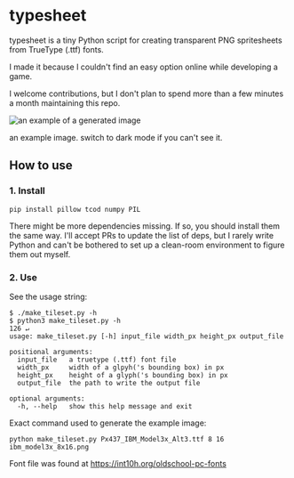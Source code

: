 # typesheet

typesheet is a tiny Python script for creating transparent PNG spritesheets from TrueType (.ttf) fonts.

I made it because I couldn't find an easy option online while developing a game.

I welcome contributions, but I don't plan to spend more than a few minutes a month maintaining this repo.

![an example of a generated image](example.png)

an example image. switch to dark mode if you can't see it.

## How to use

### 1. Install
`pip install pillow tcod numpy PIL`

There might be more dependencies missing. If so, you should install them the same way.  I'll accept PRs to update the list of deps, but I rarely write Python and can't be bothered to set up a clean-room environment to figure them out myself.

### 2. Use
See the usage string:
```
$ ./make_tileset.py -h
$ python3 make_tileset.py -h                                                                                                                                                                                                                                                                                        126 ↵
usage: make_tileset.py [-h] input_file width_px height_px output_file

positional arguments:
  input_file   a truetype (.ttf) font file
  width_px     width of a glpyh('s bounding box) in px
  height_px    height of a glyph('s bounding box) in px
  output_file  the path to write the output file

optional arguments:
  -h, --help   show this help message and exit
```

Exact command used to generate the example image:
```
python make_tileset.py Px437_IBM_Model3x_Alt3.ttf 8 16 ibm_model3x_8x16.png
```
Font file was found at https://int10h.org/oldschool-pc-fonts
